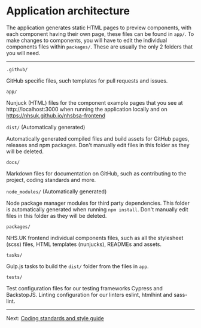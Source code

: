 # Application architecture

The application generates static HTML pages to preview components, with each component having their own page, these files can be found in `app/`. To make changes to components, you will have to edit the individual components files within `packages/`. These are usually the only 2 folders that you will need.

---

`.github/`

  GitHub specific files, such templates for pull requests and issues.

`app/`

  Nunjuck (HTML) files for the component example pages that you see at http://localhost:3000 when running the application locally and on https://nhsuk.github.io/nhsbsa-frontend

`dist/` (Automatically generated)

  Automatically generated compiled files and build assets for GitHub pages, releases and npm packages. Don't manually edit files in this folder as they will be deleted.

`docs/`

  Markdown files for documentation on GitHub, such as contributing to the project, coding standards and more.

`node_modules/` (Automatically generated)

 Node package manager modules for third party dependencies. This folder is automatically generated when running `npm install`. Don't manually edit files in this folder as they will be deleted.

`packages/`

  NHS.UK frontend individual components files, such as all the stylesheet (scss) files, HTML templates (nunjucks), READMEs and assets.

`tasks/`

  Gulp.js tasks to build the `dist/` folder from the files in `app`.

`tests/`

  Test configuration files for our testing frameworks Cypress and BackstopJS. Linting configuration for our linters eslint, htmlhint and sass-lint.

---

Next: [Coding standards and style guide](coding-standards.md)
